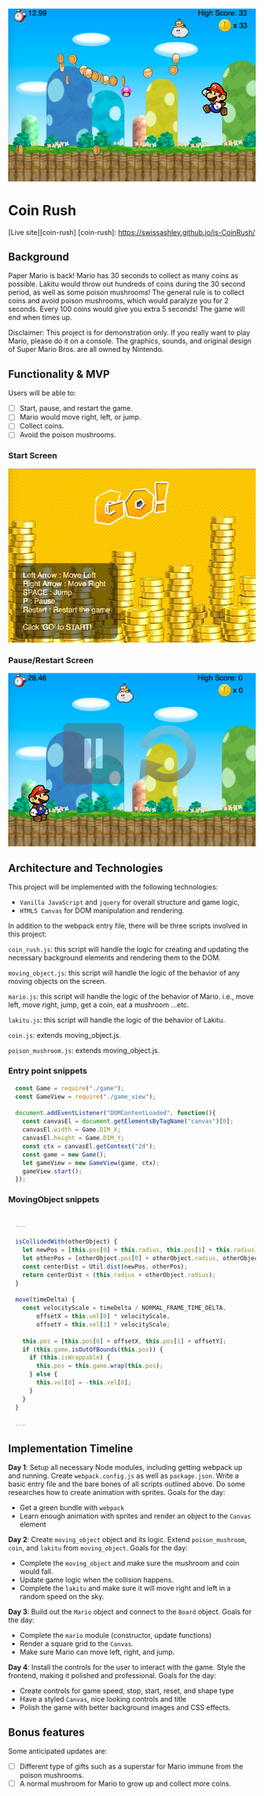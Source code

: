 ![game](wireframes/game.png)

# Coin Rush

[Live site][coin-rush]
[coin-rush]: https://swissashley.github.io/js-CoinRush/

## Background

Paper Mario is back! Mario has 30 seconds to collect as many coins as possible.
Lakitu would throw out hundreds of coins during the 30 second period, as well as some poison mushrooms!
The general rule is to collect coins and avoid poison mushrooms, which would paralyze you for 2 seconds.
Every 100 coins would give you extra 5 seconds!
The game will end when times up.

Disclaimer: This project is for demonstration only. If you really want to play Mario, please do it on a console. The graphics, sounds, and original design of Super Mario Bros. are all owned by Nintendo.

## Functionality & MVP  

Users will be able to:

- [ ] Start, pause, and restart the game.
- [ ] Mario would move right, left, or jump.
- [ ] Collect coins.
- [ ] Avoid the poison mushrooms.

### Start Screen

![start](wireframes/start.png)

### Pause/Restart Screen

![pause](wireframes/pause.png)

## Architecture and Technologies

This project will be implemented with the following technologies:

- `Vanilla JavaScript` and `jquery` for overall structure and game logic,
- `HTML5 Canvas` for DOM manipulation and rendering.

In addition to the webpack entry file, there will be three scripts involved in this project:

`coin_rush.js`: this script will handle the logic for creating and updating the necessary background elements and rendering them to the DOM.

`moving_object.js`: this script will handle the logic of the behavior of any moving objects on the screen.

`mario.js`: this script will handle the logic of the behavior of Mario. i.e., move left, move right, jump, get a coin, eat a mushroom ...etc.

`lakitu.js`: this script will handle the logic of the behavior of Lakitu.

`coin.js`: extends moving_object.js.

`poison_mushroom.js`: extends moving_object.js.

### Entry point snippets

```js
  const Game = require("./game");
  const GameView = require("./game_view");

  document.addEventListener("DOMContentLoaded", function(){
    const canvasEl = document.getElementsByTagName("canvas")[0];
    canvasEl.width = Game.DIM_X;
    canvasEl.height = Game.DIM_Y;
    const ctx = canvasEl.getContext("2d");
    const game = new Game();
    let gameView = new GameView(game, ctx);
    gameView.start();
  });
```
### MovingObject snippets

```js

  ...

  isCollidedWith(otherObject) {
    let newPos = [this.pos[0] + this.radius, this.pos[1] + this.radius];
    let otherPos = [otherObject.pos[0] + otherObject.radius, otherObject.pos[1] + otherObject.radius];
    const centerDist = Util.dist(newPos, otherPos);
    return centerDist < (this.radius + otherObject.radius);
  }

  move(timeDelta) {
    const velocityScale = timeDelta / NORMAL_FRAME_TIME_DELTA,
        offsetX = this.vel[0] * velocityScale,
        offsetY = this.vel[1] * velocityScale;

    this.pos = [this.pos[0] + offsetX, this.pos[1] + offsetY];
    if (this.game.isOutOfBounds(this.pos)) {
      if (this.isWrappable) {
        this.pos = this.game.wrap(this.pos);
      } else {
        this.vel[0] = -this.vel[0];
      }
    }
  }

  ...

```

## Implementation Timeline

**Day 1**: Setup all necessary Node modules, including getting webpack up and running.  Create `webpack.config.js` as well as `package.json`.  Write a basic entry file and the bare bones of all scripts outlined above. Do some researches how to create animation with sprites. Goals for the day:

- Get a green bundle with `webpack`
- Learn enough animation with sprites and render an object to the `Canvas` element

**Day 2**: Create `moving_object` object and its logic. Extend `poison_mushroom`, `coin`, and `lakitu` from `moving_object`. Goals for the day:

- Complete the `moving_object` and make sure the mushroom and coin would fall.
- Update game logic when the collision happens.
- Complete the `lakitu` and make sure it will move right and left in a random speed on the sky.

**Day 3**: Build out the `Mario` object and connect to the `Board` object. Goals for the day:

- Complete the `mario` module (constructor, update functions)
- Render a square grid to the `Canvas`.
- Make sure Mario can move left, right, and jump.

**Day 4**: Install the controls for the user to interact with the game.  Style the frontend, making it polished and professional.  Goals for the day:

- Create controls for game speed, stop, start, reset, and shape type
- Have a styled `Canvas`, nice looking controls and title
- Polish the game with better background images and CSS effects.


## Bonus features

 Some anticipated updates are:

- [ ] Different type of gifts such as a superstar for Mario immune from the poison mushrooms.
- [ ] A normal mushroom for Mario to grow up and collect more coins.
